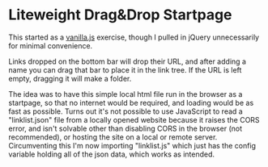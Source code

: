 # Liteweight Drag&Drop Startpage
This started as a [vanilla.js](http://vanilla-js.com/) exercise, though I pulled in jQuery unnecessarily for minimal convenience.

Links dropped on the bottom bar will drop their URL, and after adding a name you can drag that bar to place it in the link tree. If the URL is left empty, dragging it will make a folder.

The idea was to have this simple local html file run in the browser as a startpage, so that no internet would be required, and loading would be as fast as possible. Turns out it's not possible to use JavaScript to read a "linklist.json" file from a locally opened website because it raises the CORS error, and isn't solvable other than disabling CORS in the browser (not recommended), or hosting the site on a local or remote server. Circumventing this I'm now importing "linklist.js" which just has the config variable holding all of the json data, which works as intended.

